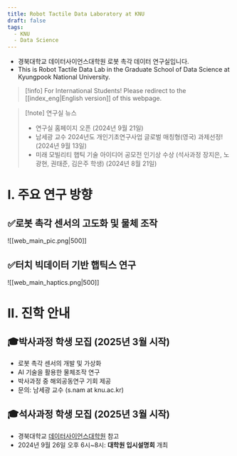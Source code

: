 ```yaml
---
title: Robot Tactile Data Laboratory at KNU
draft: false
tags:
  - KNU
  - Data Science
---
```


- 경북대학교 데이터사이언스대학원 로봇 촉각 데이터 연구실입니다.
- This is Robot Tactile Data Lab in the Graduate School of Data Science at Kyungpook National University.

> [!info] For International Students!
> Please redirect to the [[index_eng|English version]] of this webpage.

> [!note] 연구실 뉴스
> - 연구실 홈페이지 오픈 (2024년 9월 21일)
> - 남세광 교수 2024년도 개인기초연구사업 글로벌 매칭형(영국) 과제선정! (2024년 9월 13일)
> - 미래 모빌리티 햅틱 기술 아이디어 공모전 인기상 수상 (석사과정 장지은, 노광현, 권태준, 김은주 학생) (2024년 8월 21일)

  
# I. 주요 연구 방향
## ✅로봇 촉각 센서의 고도화 및 물체 조작
![[web_main_pic.png|500]]

## ✅터치 빅데이터 기반 햅틱스 연구
![[web_main_haptics.png|500]]


# II. 진학 안내

## 🎓박사과정 학생 모집 (2025년 3월 시작)
- 로봇 촉각 센서의 개발 및 가상화
- AI 기술을 활용한 물체조작 연구
- 박사과정 중 해외공동연구 기회 제공
- 문의: 남세광 교수 (s.nam at knu.ac.kr)

## 🎓석사과정 학생 모집 (2025년 3월 시작)
- 경북대학교 [데이터사이언스대학원](https://data.knu.ac.kr/) 참고
- 2024년 9월 26일 오후 6시~8시: **대학원 입시설명회** 개최